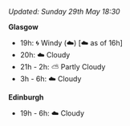 *Updated: Sunday 29th May 18:30*

**Glasgow**

* 19h: :cyclone: Windy (:cloud:) [:cloud: as of 16h]
* 20h: :cloud: Cloudy
* 21h - 2h: :partly_sunny: Partly Cloudy
* 3h - 6h: :cloud: Cloudy

**Edinburgh**

* 19h - 6h: :cloud: Cloudy
